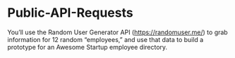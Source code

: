 # Public-API-Requests
You’ll use the Random User Generator API (https://randomuser.me/) to grab information for 12 random “employees,” and use that data to build a prototype for an Awesome Startup employee directory.
